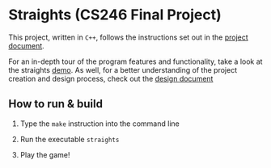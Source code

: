 # Straights (CS246 Final Project)

This project, written in `C++`, follows the instructions set out in the [project document](./straights.pdf).

For an in-depth tour of the program features and functionality, take a look at the straights [demo](./DD2/demo.pdf).
As well, for a better understanding of the project creation and design process, check out the [design document](./DD2/design.pdf) 

## How to run & build

1. Type the `make` instruction into the command line

2. Run the executable `straights` 

3. Play the game!

